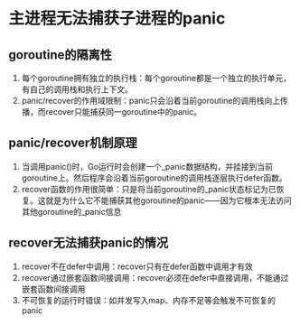 # 主进程无法捕获子进程的panic
## goroutine的隔离性
1. 每个goroutine拥有独立的执行栈：每个goroutine都是一个独立的执行单元，有自己的调用栈和执行上下文。
2. panic/recover的作用域限制：panic只会沿着当前goroutine的调用栈向上传播，而recover只能捕获同一goroutine中的panic。
## panic/recover机制原理
1. 当调用panic()时，Go运行时会创建一个_panic数据结构，并挂接到当前goroutine上。然后程序会沿着当前goroutine的调用栈逐层执行defer函数。
2. recover函数的作用很简单：只是将当前goroutine的_panic状态标记为已恢复。这就是为什么它不能捕获其他goroutine的panic——因为它根本无法访问其他goroutine的_panic信息
## recover无法捕获panic的情况
1. recover不在defer中调用：recover只有在defer函数中调用才有效
2. recover通过嵌套函数间接调用：recover必须在defer中直接调用，不能通过嵌套函数间接调用
2. 不可恢复的运行时错误：如并发写入map、内存不足等会触发不可恢复的panic